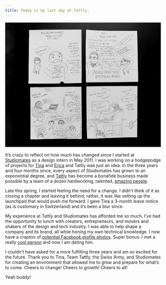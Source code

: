```yaml
---
title: Today is my last day at Tattly.
---
```


![Some doodles I drew during my first few days at Studiomates.](/assets/images/2014-09-14-doodles.jpg)

It’s crazy to reflect on how much has changed since I started at [Studiomates](http://studiomates.com) as a design intern in May 2011. I was working on a hodgepodge of projects for [Tina](http://swiss-miss.com) and [Erica](http://energy7.com) and Tattly was just an idea. In the three years and four months since, every aspect of Studiomates has grown to an exponential degree, and [Tattly](http://tattly.com) has become a bonafide business made possible by a team of a dozen hardworking, talented, [amazing people](http://tattly.com/about#team). 

Late this spring, I started feeling the need for a change. I didn’t think of it as closing a chapter and leaving it behind; rather, it was like setting up the launchpad that would push me forward. I gave Tina a 3-month leave notice (as is customary in Switzerland) and it’s been a blur since.

My experience at Tattly and Studiomates has afforded me so much. I’ve had the opportunity to lunch with creators, entrepreneurs, and movers and shakers of the design and tech industry. I was able to help shape a company and its brand, all while honing my own technical knowledge. I now have a crapton of [potential Facebook profile photos](https://www.flickr.com/search/?q=tattly%20%22model%3A%20yoko%22). Super bonus: I met a really [cool person](http://kiwimonk.com) and now I am dating him. 

I couldn’t have asked for a more fulfilling three years and am so excited for the future. Thank you to Tina, Team Tattly, the Swiss Army, and Studiomates for creating an environment that allowed me to grow and prepare for what’s to come. Cheers to change! Cheers to growth! Cheers to all!

Yeah buddy!
